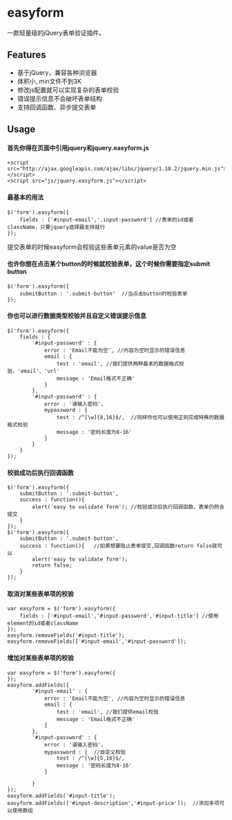 easyform
========

一款轻量级的jQuery表单验证插件。

## Features  
* 基于jQuery，兼容各种浏览器
* 体积小,.min文件不到3K
* 修改js配置就可以实现复杂的表单校验
* 错误提示信息不会破坏表单结构
* 支持回调函数、异步提交表单

## Usage

#### 首先你得在页面中引用jquery和jquery.easyform.js  
    <script src="http://ajax.googleapis.com/ajax/libs/jquery/1.10.2/jquery.min.js"></script>
    <script src="js/jquery.easyform.js"></script>
#### 最基本的用法
    $('form').easyform({
        fields : ['#input-email','.input-password'] //表单的id或者className，只要jquery选择器支持就行
    });
提交表单的时候easyform会校验这些表单元素的value是否为空
#### 也许你想在点击某个button的时候就校验表单，这个时候你需要指定submit button
    $('form').easyform({
        submitButton : '.submit-button'  //当点击button时校验表单
    });
#### 你也可以进行数据类型校验并且自定义错误提示信息
    $('form').easyform({
        fields : {
            '#input-password' : {
                error : 'Email不能为空', //内容为空时显示的错误信息
                email : {
                    test : 'email', //我们提供两种基本的数据格式校验，'email'、'url'
                    message : 'Email格式不正确'
                }
            },
            '#input-password' : {
                error : '请输入密码'，
                mypassword : {  
                    test : /^[\w]{8,16}$/,  //同样你也可以使用正则完成特殊的数据格式校验
                    message : '密码长度为8-16'
                }
            }
        }
    });
#### 校验成功后执行回调函数
    $('form').easyform({
        submitButton : '.submit-button',
        success : function(){
            alert('easy to validate form'); //校验成功后执行回调函数，表单仍然会提交
        }
    });
    $('form').easyform({
        submitButton : '.submit-button',
        success : function(){   //如果想要阻止表单提交,回调函数return false就可以
            alert('easy to validate form');
            return false;
        }
    });
#### 取消对某些表单项的校验
    var easyform = $('form').easyform({
        fields : ['#input-email','#input-password','#input-title'] //使用element的id或者className
    });
    easyform.removeFields('#input-title');
    easyform.removeFields(['#input-email','#input-password']);
#### 增加对某些表单项的校验
    var easyform = $('form').easyform({
    });
    easyform.addFields({
            '#input-email' : {
                error : 'Email不能为空', //内容为空时显示的错误信息
                email : {
                    test : 'email', //我们提供email校验
                    message : 'Email格式不正确'
                }
            },
            '#input-password' : {
                error : '请输入密码'，
                mypassword : {  //自定义校验
                    test : /^[\w]{5,16}$/,
                    message : '密码长度为8-16'
                }

            }
    });
    easyform.addFields('#input-title');
    easyform.addFields(['#input-description','#input-price']);  //添加多项可以使用数组

